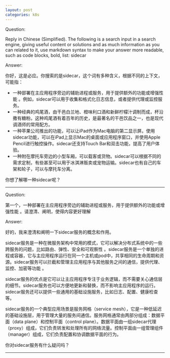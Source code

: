 ```yaml
---
layout: post
categories: k8s
---
```

Question:

Reply in Chinese (Simplified).
The following is a search input in a search engine, giving useful content or solutions and as much information as you can related to it, use markdown syntax to make your answer more readable, such as code blocks, bold, list:
sidecar

Answer:

你好，这是必应。你搜索的是sidecar，这个词有多种含义，根据不同的上下文，可能指：

- 一种部署在主应用程序旁边的辅助进程或服务，用于提供额外的功能或增强性能 。例如，sidecar可以用于收集和格式化日志信息，或者提供代理或监控服务。
- 一种经典的鸡尾酒，由干邑白兰地、橙味利口酒和新鲜柠檬汁调制而成，杯沿撒有糖粉。这种鸡尾酒有着百年的历史，是最著名的干邑饮品之一，也是现代调酒师的常用配方。
- 一种苹果公司推出的功能，可以让iPad作为Mac电脑的第二显示屏。使用sidecar功能，可以在iPad上显示Mac的桌面或应用程序窗口，并使用Apple Pencil进行触控操作。sidecar还支持Touch Bar和双击功能，提高了用户体验。
- 一种附在摩托车旁边的小型车厢，可以载客或货物。sidecar可以根据不同的需求定制，有些甚至可以用于冰淇淋贩卖或宠物运输。sidecar也有自己的车架和轮子，可以与摩托车分离。

你想了解哪一种sidecar呢？


<hr/>

Question:

第一个，一种部署在主应用程序旁边的辅助进程或服务，用于提供额外的功能或增强性能 。请澄清、阐明，使得内容更好理解

Answer:

好的，我来澄清和阐明一下sidecar服务的概念和作用。

sidecar服务是一种在微服务架构中常用的模式，它可以解决分布式系统中的一些跨服务的问题，比如路由、弹性、安全和可观察性 。sidecar服务是一个单独的进程或容器，它与主应用程序运行在同一个主机或pod中，共享相同的生命周期和资源。sidecar服务可以拦截和管理主应用程序与其他服务之间的通信，提供代理、监控、加密等功能 。

sidecar服务的优点是它可以让主应用程序专注于业务逻辑，而不需要关心通信层的细节。sidecar服务也可以方便地更新和替换，而不影响主应用程序的运行。sidecar服务还可以提供一些通用的基础设施服务，比如日志、配置、健康检查等。

sidecar服务的一个典型应用场景是服务网格（service mesh），它是一种低延迟的基础设施层，用于管理大量的服务间通信。服务网格通常由两部分组成：数据平面（data plane）和控制平面（control plane）。数据平面由一组sidecar代理（proxy）组成，它们负责转发和处理所有的网络流量。控制平面由一组管理组件（manager）组成，它们负责配置和协调数据平面的行为。

你对sidecar服务有什么疑问吗？


<hr/>

